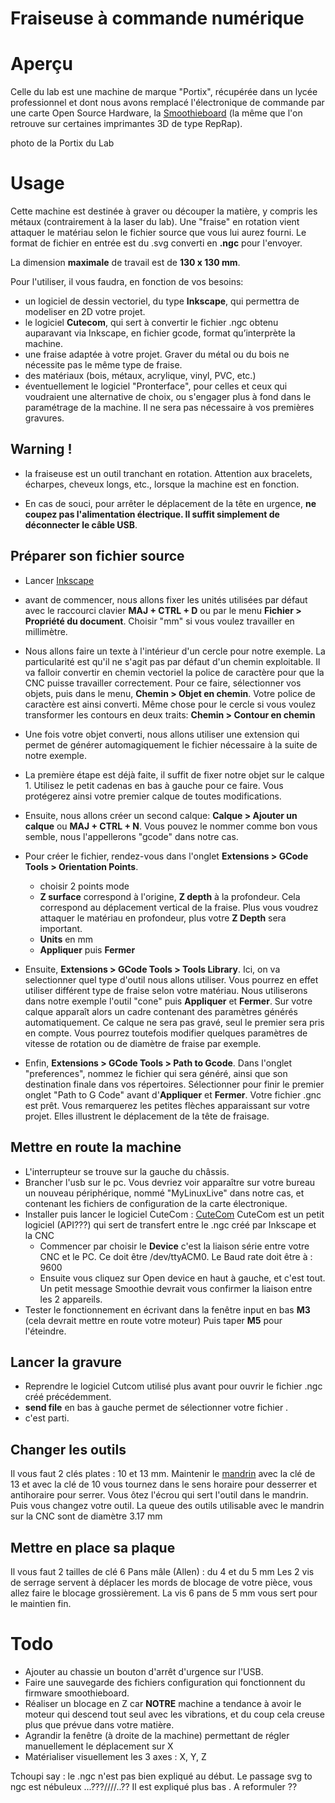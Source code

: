 # Fraiseuse à commande numérique

# Aperçu
Celle du lab est une machine de marque "Portix", récupérée dans un lycée professionnel et dont nous avons remplacé l'électronique de commande par une carte Open Source Hardware, la [Smoothieboard](http://smoothieware.org/smoothieboard) (la même que l'on retrouve sur certaines imprimantes 3D de type RepRap).


photo de la Portix du Lab

# Usage
Cette machine est destinée à graver ou découper la matière, y compris les métaux (contrairement à la laser du lab). Une "fraise" en rotation vient attaquer le matériau selon le fichier source que vous lui aurez fourni. Le format de fichier en entrée est du .svg converti en **.ngc** pour l'envoyer.

La dimension **maximale** de travail est de **130 x 130 mm**.

Pour l'utiliser, il vous faudra, en fonction de vos besoins:
- un logiciel de dessin vectoriel, du type **Inkscape**, qui permettra de modeliser en 2D votre projet.
- le logiciel **Cutecom**, qui sert à convertir le fichier .ngc obtenu auparavant via Inkscape, en fichier gcode, format qu’interprète la machine.
- une fraise adaptée à votre projet. Graver du métal ou du bois ne nécessite pas le même type de fraise.
- des matériaux (bois, métaux, acrylique, vinyl, PVC, etc.)
- éventuellement le logiciel "Pronterface", pour celles et ceux qui voudraient une alternative de choix, ou s'engager plus à fond dans le paramétrage de la machine. Il ne sera pas nécessaire à vos premières gravures.

## Warning !

- la fraiseuse est un outil tranchant en rotation. Attention aux bracelets, écharpes, cheveux longs, etc., lorsque la machine est en fonction.

- En cas de souci, pour arrêter le déplacement de la tête en urgence, **ne coupez pas l'alimentation électrique. 
Il suffit simplement de déconnecter le câble USB**.


## Préparer son fichier source
- Lancer [Inkscape](www.inkscape.org/fr/)
- avant de commencer, nous allons fixer les unités utilisées par défaut avec le raccourci clavier **MAJ + CTRL + D** ou par le menu **Fichier > Propriété du document**. Choisir "mm" si vous voulez travailler en millimètre.

- Nous allons faire un texte à l'intérieur d'un cercle pour notre exemple. La particularité est qu'il ne s'agit pas par défaut d'un chemin exploitable. Il va falloir convertir en chemin vectoriel la police de caractère pour que la CNC puisse travailler correctement. Pour ce faire, sélectionner vos objets, puis dans le menu, **Chemin > Objet en chemin**. Votre police de caractère est ainsi converti. Même chose pour le cercle si vous voulez transformer les contours en deux traits: **Chemin > Contour en chemin**

- Une fois votre objet converti, nous allons utiliser une extension qui permet de générer automagiquement le fichier nécessaire à la suite de notre exemple.
- La première étape est déjà faite, il suffit de fixer notre objet sur le calque 1. Utilisez le petit cadenas en bas à gauche pour ce faire. Vous protégerez ainsi votre premier calque de toutes modifications.
- Ensuite, nous allons créer un second calque: **Calque > Ajouter un calque** ou **MAJ + CTRL + N**. Vous pouvez le nommer comme bon vous semble, nous l'appellerons "gcode" dans notre cas.
- Pour créer le fichier, rendez-vous dans l'onglet **Extensions > GCode Tools > Orientation Points**.
  - choisir 2 points mode
  - **Z surface** correspond à l'origine, **Z depth** à la profondeur. Cela correspond au déplacement vertical de la fraise. Plus vous voudrez attaquer le matériau en profondeur, plus votre **Z Depth** sera important.
  - **Units** en mm
  - **Appliquer** puis **Fermer**

- Ensuite, **Extensions > GCode Tools > Tools Library**. Ici, on va selectionner quel type d'outil nous allons utiliser. Vous pourrez en effet utiliser différent type de fraise selon votre matériau. Nous utiliserons dans notre exemple l'outil "cone" puis **Appliquer** et **Fermer**. Sur votre calque apparaît  alors un cadre contenant des paramètres générés automatiquement. Ce calque ne sera pas gravé, seul le premier sera pris en compte. Vous pourrez toutefois modifier quelques paramètres de vitesse de rotation ou de diamètre de fraise par exemple.

- Enfin, **Extensions > GCode Tools > Path to Gcode**. Dans l'onglet "preferences", nommez le fichier qui sera généré, ainsi que son destination finale dans vos répertoires. Sélectionner pour finir le premier onglet "Path to G Code" avant d'**Appliquer** et **Fermer**. Votre fichier .gnc est prêt. Vous remarquerez les petites flèches apparaissant sur votre projet. Elles illustrent le déplacement de la tête de fraisage.

## Mettre en route la machine
- L'interrupteur se trouve sur la gauche du châssis.
- Brancher l'usb sur le pc. Vous devriez voir apparaître sur votre bureau un nouveau périphérique, nommé "MyLinuxLive" dans notre cas, et contenant les fichiers de configuration de la carte électronique.
- Installer puis lancer le logiciel CuteCom : [CuteCom](http://cutecom.sourceforge.net/)
CuteCom est un petit logiciel (API???) qui sert de transfert entre le .ngc créé par Inkscape et la CNC
    - Commencer par choisir le **Device** c'est la liaison série entre votre CNC et le PC.
Ce doit être /dev/ttyACM0. Le Baud rate doit être à : 9600
    - Ensuite vous cliquez sur Open device en haut à gauche, et c'est tout. Un petit message Smoothie devrait vous confirmer la liaison entre les 2 appareils.
- Tester le fonctionnement en écrivant dans la fenêtre input en bas **M3** (cela devrait mettre en route votre moteur) Puis taper **M5** pour l'éteindre.

## Lancer la gravure

- Reprendre le logiciel Cutcom utilisé plus avant pour ouvrir le fichier .ngc créé précédemment.
- **send file** en bas à gauche permet de sélectionner votre fichier .
- c'est parti.

## Changer les outils
Il vous faut 2 clés plates : 10 et 13 mm.
Maintenir le [mandrin](http://fr.wikipedia.org/wiki/Mandrin) avec la clé de 13 et avec la clé de 10 vous tournez dans le sens horaire pour desserrer et antihoraire pour serrer.
Vous ôtez l'écrou qui sert l'outil dans le mandrin.
Puis vous changez votre outil.
La queue des outils utilisable avec le mandrin sur la CNC sont de diamètre 3.17 mm

## Mettre en place sa plaque
Il vous faut 2 tailles de clé 6 Pans mâle (Allen) : du 4 et du 5 mm
Les 2 vis de serrage servent à déplacer les mords de blocage de votre pièce, vous allez faire le blocage grossièrement.
La vis 6 pans de 5 mm vous sert pour le maintien fin.




# Todo

- Ajouter au chassie un bouton d'arrêt d'urgence sur l'USB.
- Faire une sauvegarde des fichiers configuration qui fonctionnent du firmware smoothieboard.
- Réaliser un blocage en Z car **NOTRE** machine a tendance à avoir le moteur qui descend tout seul avec les vibrations, et du coup cela creuse plus que prévue dans votre matière.
- Agrandir la fenêtre (à droite de la machine) permettant de régler manuellement le déplacement sur X
- Matérialiser visuellement les 3 axes : X, Y, Z

Tchoupi say : le .ngc n'est pas bien expliqué au début.
Le passage svg to ngc est nébuleux ...???////..??
Il est expliqué plus bas . A reformuler ??

